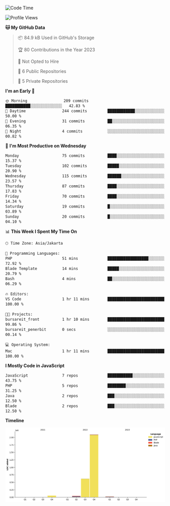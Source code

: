 <!--START_SECTION:waka-->
![Code Time](http://img.shields.io/badge/Code%20Time-3%20hrs%2032%20mins-blue)

![Profile Views](http://img.shields.io/badge/Profile%20Views-0-blue)

**🐱 My GitHub Data** 

> 📦 84.9 kB Used in GitHub's Storage 
 > 
> 🏆 80 Contributions in the Year 2023
 > 
> 🚫 Not Opted to Hire
 > 
> 📜 6 Public Repositories 
 > 
> 🔑 5 Private Repositories 
 > 
**I'm an Early 🐤** 

```text
🌞 Morning                209 commits         ███████████░░░░░░░░░░░░░░   42.83 % 
🌆 Daytime                244 commits         ████████████░░░░░░░░░░░░░   50.00 % 
🌃 Evening                31 commits          ██░░░░░░░░░░░░░░░░░░░░░░░   06.35 % 
🌙 Night                  4 commits           ░░░░░░░░░░░░░░░░░░░░░░░░░   00.82 % 
```
📅 **I'm Most Productive on Wednesday** 

```text
Monday                   75 commits          ████░░░░░░░░░░░░░░░░░░░░░   15.37 % 
Tuesday                  102 commits         █████░░░░░░░░░░░░░░░░░░░░   20.90 % 
Wednesday                115 commits         ██████░░░░░░░░░░░░░░░░░░░   23.57 % 
Thursday                 87 commits          ████░░░░░░░░░░░░░░░░░░░░░   17.83 % 
Friday                   70 commits          ████░░░░░░░░░░░░░░░░░░░░░   14.34 % 
Saturday                 19 commits          █░░░░░░░░░░░░░░░░░░░░░░░░   03.89 % 
Sunday                   20 commits          █░░░░░░░░░░░░░░░░░░░░░░░░   04.10 % 
```


📊 **This Week I Spent My Time On** 

```text
🕑︎ Time Zone: Asia/Jakarta

💬 Programming Languages: 
PHP                      51 mins             ██████████████████░░░░░░░   72.92 % 
Blade Template           14 mins             █████░░░░░░░░░░░░░░░░░░░░   20.79 % 
Bash                     4 mins              ██░░░░░░░░░░░░░░░░░░░░░░░   06.29 % 

🔥 Editors: 
VS Code                  1 hr 11 mins        █████████████████████████   100.00 % 

🐱‍💻 Projects: 
bursareit_front          1 hr 10 mins        █████████████████████████   99.86 % 
bursareit_penerbit       0 secs              ░░░░░░░░░░░░░░░░░░░░░░░░░   00.14 % 

💻 Operating System: 
Mac                      1 hr 11 mins        █████████████████████████   100.00 % 
```

**I Mostly Code in JavaScript** 

```text
JavaScript               7 repos             ███████████░░░░░░░░░░░░░░   43.75 % 
PHP                      5 repos             ████████░░░░░░░░░░░░░░░░░   31.25 % 
Java                     2 repos             ███░░░░░░░░░░░░░░░░░░░░░░   12.50 % 
Blade                    2 repos             ███░░░░░░░░░░░░░░░░░░░░░░   12.50 % 
```



**Timeline**

![Lines of Code chart](https://raw.githubusercontent.com/brstreet2/brstreet2/main/assets/bar_graph.png)


<!--END_SECTION:waka-->
